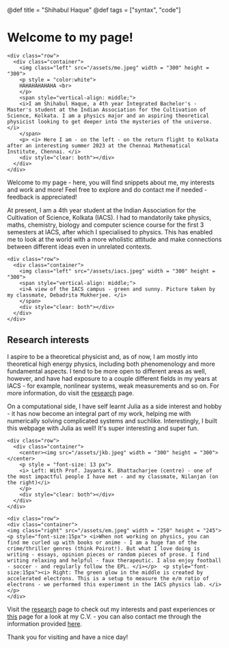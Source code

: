 @def title = "Shihabul Haque"
@def tags = ["syntax", "code"]

# Welcome to my page!

~~~
<div class="row">
  <div class="container">
    <img class="left" src="/assets/me.jpeg" width = "300" height = "300">
    <p style = "color:white">
    HAHAHAHAHAHA <br>
    </p>
    <span style="vertical-align: middle;">
    <i>I am Shihabul Haque, a 4th year Integrated Bachelor's - Master's student at the Indian Association for the Cultivation of Science, Kolkata. I am a physics major and an aspiring theoretical physicist looking to get deeper into the mysteries of the universe. </i>
    </span>     
    <p> <i> Here I am - on the left - on the return flight to Kolkata after an interesting summer 2023 at the Chennai Mathematical Institute, Chennai. </i>
    <div style="clear: both"></div> 
  </div>
</div>
~~~
Welcome to my page - here, you will find snippets about me, my interests and work and more! Feel free to explore and do contact me if needed - feedback is appreciated!

At present, I am a 4th year student at the Indian Association for the Cultivation of Science, Kolkata (IACS). I had to mandatorily take physics, maths, chemistry, biology and computer science course for the first 3 semesters at IACS, after which I specialised to physics. This has enabled me to look at the world with a more wholistic attitude and make connections between different ideas even in unrelated contexts. 

~~~
<div class="row">
  <div class="container">
    <img class="left" src="/assets/iacs.jpeg" width = "300" height = "300">
    <span style="vertical-align: middle;">
    <i>A view of the IACS campus - green and sunny. Picture taken by my classmate, Debadrita Mukherjee. </i>
    </span>     
    <div style="clear: both"></div> 
  </div>
</div>
~~~

## Research interests

I aspire to be a theoretical physicist and, as of now, I am mostly into theoretical high energy physics, including both phenomenology and more fundamental aspects. I tend to be more open to different areas as well, however, and have had exposure to a couple different fields in my years at IACS - for example, nonlinear systems, weak measurements and so on. For more information, do visit the [research](/menu1/) page.

On a computational side, I have self learnt Julia as a side interest and hobby - it has now become an integral part of my work, helping me with numerically solving complicated systems and suchlike. Interestingly, I built this webpage with Julia as well! It's super interesting and super fun. 

~~~
<div class="row">
  <div class="container">
    <center><img src="/assets/jkb.jpeg" width = "300" height = "300"></center>
    <p style = "font-size: 13 px">
    <i> Left: With Prof. Jayanta K. Bhattacharjee (centre) - one of the most impactful people I have met - and my classmate, Nilanjan (on the right)</i>
    </p>     
    <div style="clear: both"></div> 
  </div>
</div>
~~~

~~~
<div class="row">
<div class="container">
<img class="right" src="/assets/em.jpeg" width = "250" height = "245">
<p style="font-size:15px"> <i>When not working on physics, you can find me curled up with books or anime - I am a huge fan of the crime/thriller genres (think Poirot!). But what I love doing is writing - essays, opinion pieces or random pieces of prose. I find writing relaxing and helpful - faux therapeutic. I also enjoy football - soccer - and regularly follow the EPL. </i></p>  <p style="font-size:15px"><i> Right: The green glow in the middle is created by accelerated electrons. This is a setup to measure the e/m ratio of electrons - we performed this experiment in the IACS physics lab. </i></p>
</div>
~~~

Visit the [research](/menu1/) page to check out my interests and past experiences or [this](/menu2/) page for a look at my C.V. - you can also contact me through the information provided [here](/menu3/). 

Thank you for visiting and have a nice day!
